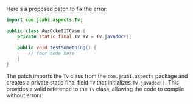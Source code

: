 Here's a proposed patch to fix the error:
```java
import com.jcabi.aspects.Tv;

public class AwsOcketITCase {
    private static final Tv TV = Tv.javadoc();

    public void testSomething() {
        // Your code here
    }
}
```
The patch imports the `Tv` class from the `com.jcabi.aspects` package and creates a private static final field `TV` that initializes `Tv.javadoc()`. This provides a valid reference to the `Tv` class, allowing the code to compile without errors.
